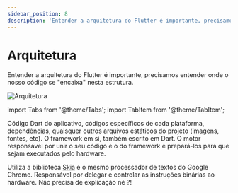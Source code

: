 ```yaml
---
sidebar_position: 8
description: 'Entender a arquitetura do Flutter é importante, precisamos entender toda a "anatomia" dos nossos aplicativos.'
---
```


# Arquitetura

Entender a arquitetura do Flutter é importante, precisamos entender onde o nosso código se "encaixa" nesta estrutura.

![Arquitetura](/img/arquitetura.svg)

import Tabs from '@theme/Tabs';
import TabItem from '@theme/TabItem';

<Tabs>
  <TabItem value="Seu código" label="Seu código" default>
Código Dart do aplicativo, códigos específicos de cada plataforma, dependências, quaisquer outros arquivos estáticos do projeto (imagens, fontes, etc).
  </TabItem>
  <TabItem value="flutter" label="Framework">
    O framework em si, também escrito em Dart.
  </TabItem>
  <TabItem value="embedder" label="Engine">
    O motor responsável por unir o seu código e o do framework e prepará-los para que sejam executados pelo hardware.

Utiliza a biblioteca [Skia](https://skia.org) e o mesmo processador de textos do Google Chrome.
</TabItem>
<TabItem value="runners" label="Runners">
Responsável por delegar e controlar as instruções binárias ao hardware.
</TabItem>
<TabItem value="hardware" label="Hardware">
Não precisa de explicação né ?!
</TabItem>
</Tabs>
